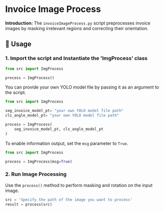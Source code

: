 # Invoice Image Process

**Introduction:** The `invoiceImageProcess.py` script preprocesses invoice images by masking irrelevant regions and correcting their orientation.

## 📖 Usage

### 1. Import the script and Instantiate the 'ImgProcess' class

```python
from src import ImgProcess

process = ImgProcess()
```

You can provide your own YOLO model file by passing it as an argument to the script.

```python
from src import ImgProcess

seg_invoice_model_pt= "your own YOLO model file path"
cls_angle_model_pt= "your own YOLO model file path"

process = ImgProcess(
    seg_invoice_model_pt, cls_angle_model_pt
)
```

To enable information output, set the `msg` parameter to `True`.

```python
from src import ImgProcess

process = ImgProcess(msg=True)
``` 

### 2. Run Image Processing

Use the `process()` method to perform masking and rotation on the input image.

```python
src = 'Specify the path of the image you want to process'
result = process(src)
```